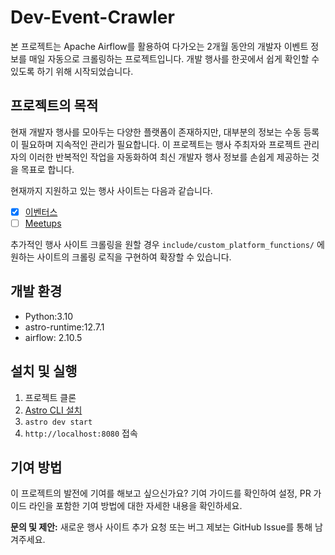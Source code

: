 # Dev-Event-Crawler

본 프로젝트는 Apache Airflow를 활용하여 다가오는 2개월 동안의 개발자 이벤트 정보를 매일 자동으로 크롤링하는 프로젝트입니다. 개발 행사를 한곳에서 쉽게 확인할 수 있도록 하기 위해 시작되었습니다.

## 프로젝트의 목적
현재 개발자 행사를 모아두는 다양한 플랫폼이 존재하지만, 대부분의 정보는 수동 등록이 필요하며 지속적인 관리가 필요합니다. 이 프로젝트는 행사 주최자와 프로젝트 관리자의 이러한 반복적인 작업을 자동화하여 최신 개발자 행사 정보를 손쉽게 제공하는 것을 목표로 합니다.

현재까지 지원하고 있는 행사 사이트는 다음과 같습니다.
- [x] [이벤터스](https://event-us.kr/)
- [ ] [Meetups](https://www.meetup.com/home/)

추가적인 행사 사이트 크롤링을 원할 경우 `include/custom_platform_functions/` 에 원하는 사이트의 크롤링 로직을 구현하여 확장할 수 있습니다.

## 개발 환경
- Python:3.10
- astro-runtime:12.7.1
- airflow: 2.10.5

## 설치 및 실행
1. 프로젝트 클론
2. [Astro CLI 설치](https://www.astronomer.io/docs/astro/cli/install-cli)
3. `astro dev start`
4. `http://localhost:8080` 접속


## 기여 방법
이 프로젝트의 발전에 기여를 해보고 싶으신가요? 기여 가이드를 확인하여 설정, PR 가이드 라인을 포함한 기여 방법에 대한 자세한 내용을 확인하세요.

**문의 및 제안:** 새로운 행사 사이트 추가 요청 또는 버그 제보는 GitHub Issue를 통해 남겨주세요.